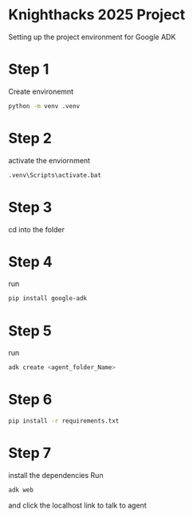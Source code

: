# Knighthacks 2025 Project
 Setting up the project environment for Google ADK 

# Step 1
Create environemnt 
```bash
python -m venv .venv
```

# Step 2
activate the enviornment
```bash
.venv\Scripts\activate.bat
```

# Step 3
cd into the folder

# Step 4
run 
```bash
pip install google-adk
```

# Step 5
run 
```bash
adk create <agent_folder_Name>
```

# Step 6
```bash
pip install -r requirements.txt
```

# Step 7 
install the dependencies
Run 
```bash
adk web 
```
and click the localhost link to talk to agent

